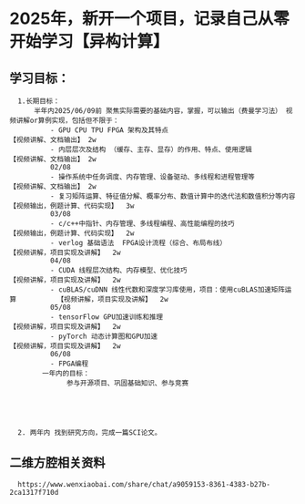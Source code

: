 # 2025年，新开一个项目，记录自己从零开始学习【异构计算】
## 学习目标：
      1.长期目标：
          半年内2025/06/09前 聚焦实际需要的基础内容，掌握，可以输出（费曼学习法） 视频讲解or算例实现，包括但不限于：  
              - GPU CPU TPU FPGA 架构及其特点                                            【视频讲解、文档输出】 2w
              - 内层层次及结构 （缓存、主存、显存）的作用、特点、使用逻辑                    【视频讲解、文档输出】 2w
              02/08
              - 操作系统中任务调度、内存管理、设备驱动、多线程和进程管理等                   【视频讲解、文档输出】 2w
              - 复习矩阵运算、特征值分解、概率分布、数值计算中的迭代法和数值积分等内容        【视频输出，例题计算、代码实现】  3w
              03/08
              - c/c++中指针、内存管理、多线程编程、高性能编程的技巧                         【视频输出，例题计算、代码实现】  2w
              - verlog 基础语法  FPGA设计流程（综合、布局布线）                            【视频讲解，项目实现及讲解】  2w
              04/08
              - CUDA 线程层次结构、内存模型、优化技巧                                      【视频讲解，项目实现及讲解】  2w    
              - cuBLAS/cuDNN 线性代数和深度学习库使用，项目：使用cuBLAS加速矩阵运算          【视频讲解，项目实现及讲解】  2w
              05/08
              - tensorFlow GPU加速训练和推理                                             【视频讲解，项目实现及讲解】  2w  
              - pyTorch 动态计算图和GPU加速                                              【视频讲解，项目实现及讲解】  2w  
              06/08
              - FPGA编程
            一年内的目标：
                  参与开源项目、巩固基础知识、参与竞赛
            
              
              
              
              
      2. 两年内 找到研究方向，完成一篇SCI论文。 

## 二维方腔相关资料
      https://www.wenxiaobai.com/share/chat/a9059153-8361-4383-b27b-2ca1317f710d
